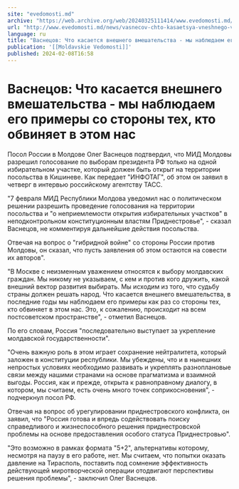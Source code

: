 ```yaml
---
site: "evedomosti.md"
archive: "https://web.archive.org/web/20240325111414/www.evedomosti.md/news/vasnecov-chto-kasaetsya-vneshnego-vmeshatelstva-my-nablyudae"
url: "http://www.evedomosti.md/news/vasnecov-chto-kasaetsya-vneshnego-vmeshatelstva-my-nablyudae"
language: ru
title: "Васнецов: Что касается внешнего вмешательства - мы наблюдаем его примеры со стороны тех, кто обвиняет в этом нас"
publication: '[[Moldavskie Vedomosti]]'
published: 2024-02-08T16:58
---
```


# Васнецов: Что касается внешнего вмешательства - мы наблюдаем его примеры со стороны тех, кто обвиняет в этом нас

Посол России в Молдове Олег Васнецов подтвердил, что МИД Молдовы разрешил голосование по выборам президента РФ только на одной избирательном участке, который должен быть открыт на территории посольства в Кишиневе. Как передает "ИНФОТАГ", об этом он заявил в четверг в интервью российскому агентству ТАСС.

"7 февраля МИД Республики Молдова уведомил нас о политическом решении разрешить проведение голосования на территории посольства и "о неприемлемости открытия избирательных участков" в неподконтрольном конституционным властям Приднестровье", - сказал Васнецов, не комментируя дальнейшие действия посольства.

Отвечая на вопрос о "гибридной войне" со стороны России против Молдовы, он сказал, что пусть заявления об этом остаются на совести их авторов".

"В Москве с неизменным уважением относятся к выбору молдавских граждан. Мы никому не указываем, с кем и против кого дружить, какой внешний вектор развития выбирать. Мы исходим из того, что судьбу страны должен решать народ. Что касается внешнего вмешательства, в последние годы мы наблюдаем его примеры как раз со стороны тех, кто обвиняет в этом нас. Это, к сожалению, происходит на всем постсоветском пространстве", - отметил Васнецов.

По его словам, Россия "последовательно выступает за укрепление молдавской государственности".

"Очень важную роль в этом играет сохранение нейтралитета, который заложен в конституции республики. Мы убеждены, что и в нынешних непростых условиях необходимо развивать и укреплять разноплановые связи между нашими странами на основе прагматизма и взаимной выгоды. Россия, как и прежде, открыта к равноправному диалогу, в котором, мы считаем, есть очень много точек соприкосновения", - подчеркнул посол РФ.

Отвечая на вопрос об урегулировании приднестровского конфликта, он заявил, что "Россия готова и впредь содействовать поиску справедливого и жизнеспособного решения приднестровской проблемы на основе предоставления особого статуса Приднестровью".

"Это возможно в рамках формата "5+2", альтернативы которому, несмотря на паузу в его работе, нет. Мы считаем, что попытки оказать давление на Тирасполь, поставить под сомнение эффективность действующей миротворческой операции отодвигают перспективы решения проблемы", - заключил Олег Васнецов.